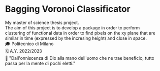 # Bagging Voronoi Classificator
My master of science thesis project.<br>The aim of this project is to develop a package in order to perform clustering of functional data in order to find pixels on the xy plane that are similar in time (expressed by the incresing height) and close in space.<br>🎓 Politecnico di Milano<br>🗓️ A.Y. 2022/2023<br>🚀 "Dall'onniscenza di Dio alla mano dell'uomo che ne trae beneficio, tutto passa per la mente di pochi eletti."

